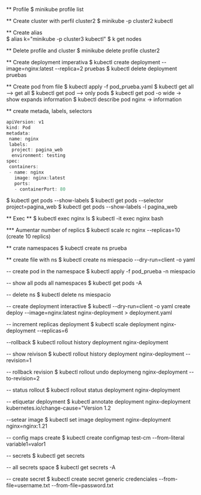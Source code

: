 ** Profile 
$ minikube profile list

** Create cluster with perfil cluster2
$ minikube -p cluster2 kubectl 

** Create alias  
$ alias k="minikube -p cluster3 kubectl"
$ k get nodes

** Delete profile and cluster
$ minikube delete profile cluster2


** Create deployment imperativa
$ kubectl create deployment --image=nginx:latest --replica=2 pruebas
$ kubectl delete deployment pruebas

** Create pod from file 
$ kubectl apply -f pod_prueba.yaml
$ kubectl get all --> get all 
$ kubectl get pod --> only pods 
$ kubectl get pod -o wide  -> show expands information 
$ kubectl describe pod nginx -> information

** create metada, labels, selectors
```java
apiVersion: v1
kind: Pod
metadata: 
 name: nginx
 labels:
  project: pagina_web
  environment: testing
spec:
 containers:
 - name: nginx
   image: nginx:latest
   ports:
   - containerPort: 80
```
$ kubectl get pods --show-labels
$ kubectl get pods --selector project=pagina_web
$ kubectl get pods --show-labels -l pagina_web

** Exec **
$ kubectl exec nginx ls 
$ kubectl -it exec nginx bash


*** Aumentar number of replics 
$ kubectl scale rc nginx --replicas=10 (create 10 replics)

** crate namespaces 
$ kubectl create ns prueba 

** create file with ns
$ kubectl create ns miespacio --dry-run=client -o yaml

-- create pod in the namespace 
$ kubectl apply -f pod_prueba -n miespacio 

-- show all pods all namespaces
$ kubectl get pods -A

-- delete ns
$ kubectl delete ns miespacio

-- create deployment interactive 
$ kubectl --dry-run=client -o yaml create deploy --image=nginx:latest  nginx-deployment > deployment.yaml


-- increment replicas deployment 
$ kubectl scale deployment nginx-deployment --replicas=6


--rollback
$ kubectl rollout history deployment nginx-deployment 

-- show reivison
$ kubectl rollout history deployment nginx-deployment --revision=1

-- rollback revision
$ kubectl rollout undo deploymeng nginx-deployment --to-revision=2

-- status rollout 
$ kubectl rollout status deployment nginx-deployment 

-- etiquetar deployment
$ kubectl annotate deployment nginx-deployment kubernetes.io/change-cause="Version 1.2

--setear image 
$ kubectl set image deployment nginx-deployment nginx=nginx:1.21

-- config maps create 
$ kubectl create configmap test-cm --from-literal variable1=valor1


-- secrets
$ kubectl get secrets 

-- all secrets space 
$ kubectl get secrets -A

-- create secret 
$ kubectl create secret generic credenciales --from-file=username.txt --from-file=password.txt

